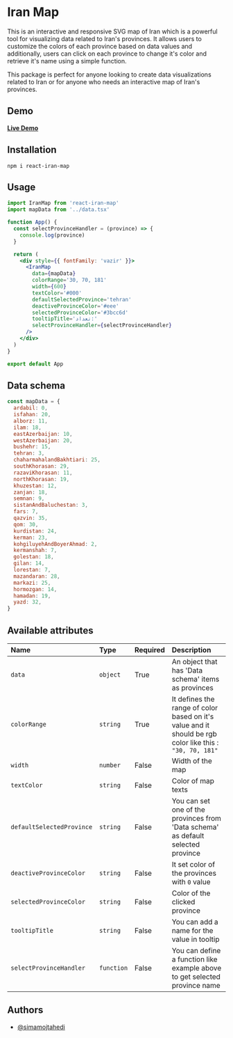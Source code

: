 # Iran Map

This is an interactive and responsive SVG map of Iran which is a powerful tool for visualizing data related to Iran's provinces. It allows users to customize the colors of each province based on data values and additionally, users can click on each province to change it's color and retrieve it's name using a simple function.

This package is perfect for anyone looking to create data visualizations related to Iran or for anyone who needs an interactive map of Iran's provinces.

## Demo

[**Live Demo**](https://simamojtahedi.github.io/react-iran-map/)

## Installation

`npm i react-iran-map`

## Usage

```jsx
import IranMap from 'react-iran-map'
import mapData from '../data.tsx'

function App() {
  const selectProvinceHandler = (province) => {
    console.log(province)
  }

  return (
    <div style={{ fontFamily: 'vazir' }}>
      <IranMap
        data={mapData}
        colorRange='30, 70, 181'
        width={600}
        textColor='#000'
        defaultSelectedProvince='tehran'
        deactiveProvinceColor='#eee'
        selectedProvinceColor='#3bcc6d'
        tooltipTitle='تعداد:'
        selectProvinceHandler={selectProvinceHandler}
      />
    </div>
  )
}

export default App
```

## Data schema

```jsx
const mapData = {
  ardabil: 0,
  isfahan: 20,
  alborz: 11,
  ilam: 18,
  eastAzerbaijan: 10,
  westAzerbaijan: 20,
  bushehr: 15,
  tehran: 3,
  chaharmahalandBakhtiari: 25,
  southKhorasan: 29,
  razaviKhorasan: 11,
  northKhorasan: 19,
  khuzestan: 12,
  zanjan: 18,
  semnan: 9,
  sistanAndBaluchestan: 3,
  fars: 7,
  qazvin: 35,
  qom: 30,
  kurdistan: 24,
  kerman: 23,
  kohgiluyehAndBoyerAhmad: 2,
  kermanshah: 7,
  golestan: 18,
  gilan: 14,
  lorestan: 7,
  mazandaran: 28,
  markazi: 25,
  hormozgan: 14,
  hamadan: 19,
  yazd: 32,
}
```

## Available attributes

| Name                      | Type       | Required | Description                                                                                              |
| :------------------------ | :--------- | :------- | :------------------------------------------------------------------------------------------------------- |
| `data`                    | `object`   | True     | An object that has 'Data schema' items as provinces                                                      |
| `colorRange`              | `string`   | True     | It defines the range of color based on it's value and it should be rgb color like this : `"30, 70, 181"` |
| `width`                   | `number`   | False    | Width of the map                                                                                         |
| `textColor`               | `string`   | False    | Color of map texts                                                                                       |
| `defaultSelectedProvince` | `string`   | False    | You can set one of the provinces from 'Data schema' as default selected province                         |
| `deactiveProvinceColor`   | `string`   | False    | It set color of the provinces with `0` value                                                             |
| `selectedProvinceColor`   | `string`   | False    | Color of the clicked province                                                                            |
| `tooltipTitle`            | `string`   | False    | You can add a name for the value in tooltip                                                              |
| `selectProvinceHandler`   | `function` | False    | You can define a function like example above to get selected province name                               |

## Authors

- [@simamojtahedi](https://github.com/simamojtahedi)
